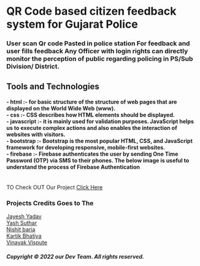 <h1> QR Code based citizen feedback system for Gujarat Police   </h1>


<h3> User scan Qr  code Pasted in police station For feedback and user fills feedback Any Officer with login rights can directly monitor the perception of public regarding policing in PS/Sub Division/ District.</h3>

<h2> Tools and Technologies   </h2>
<h4>  - html :- for basic structure of the structure of web pages that are displayed on the World Wide Web (www). <br>
- css :- CSS describes how HTML elements should be displayed. <br>
- javascript :-  it is mainly used for validation purposes. JavaScript helps us to execute complex actions and also enables the interaction of websites with visitors. <br>
- bootstrap :- Bootstrap is the most popular HTML, CSS, and JavaScript framework for developing responsive, mobile-first websites. <br>
- firebase :- Firebase authenticates the user by sending One Time Password (OTP) via SMS to their phones. The below image is useful to understand the process of Firebase Authentication                                                                            </h4>  <br>
TO Check OUT Our Project      <a href="https://jayeshyadav99.github.io/"  > Click Here </a>


<h3>Projects Credits Goes to The     </h3>
<a href="https://github.com/JayeshYadav99" >        Jayesh Yadav                                                  </a> <br>
 <a href="https://github.com/Yash636261" >     Yash Suthar                                </a>         <br>
<a href="https://github.com/Nishitbaria" >       Nishit baria                                     </a> <br>
<a href="https://github.com/kartik2433" >      Kartik Bhatiya                                 </a> <br> 
<a href="https://github.com/VinayakVispute" >       Vinayak Vispute                                                 </a> <br>








<h5>   Copyright © 2022  our Dev Team. All rights reserved. </h5>

 
